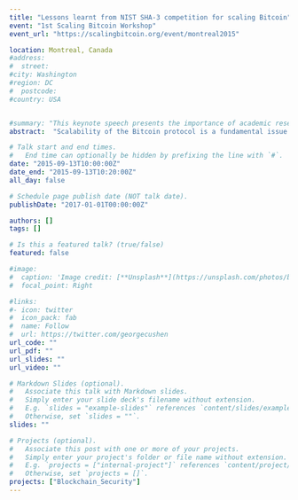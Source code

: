 ```yaml
---
title: "Lessons learnt from NIST SHA-3 competition for scaling Bitcoin"
event: "1st Scaling Bitcoin Workshop"
event_url: "https://scalingbitcoin.org/event/montreal2015"

location: Montreal, Canada
#address:
#  street:
#city: Washington
#region: DC
#  postcode:
#country: USA


#summary: "This keynote speech presents the importance of academic research on blockchain technology and new challenge to build a neutral international research test network."
abstract:  "Scalability of the Bitcoin protocol is a fundamental issue for long-term usage of Bitcoin as foundations of financial and other applications. Thus, the study on building long-lived technical foundations of Bitcoin and blockchain technology is needed now. This situation is quite similar as we faced on the standard cryptographic hash functions in 2004. After the compromise of MD5 and SHA-0 was reported at the rump session of CRYPTO 2004 conference, cryptographic re- search community continued to work on establishing the new standard hash function. NIST organized several activities such as specifying the application of hash function, setting technical requirements as a long-lived technology, discussing the evaluation criteria and managing actual competition with helps by many cryptographers from around the world. The process and discussions in the whole selection pro- cess of SHA-3 were a best practice for the study of making scalable Bitcoin technology. The presenter was involved in the SHA-3 competition by proposing security and efficiency requirements from analysis of applications of cryptographic hash functions [1], a common hard- ware evaluation platform by FPGA board and evaluation results of 14 second round candidates [2]. This presentation shows the process and discussions in the SHA-3 competition as a best practice of making a long-lived and trustable technology, and mapping the lessons to the scalability issues in Bitcoin and blockchain. This presentation is usable in considering the process to figure out future technologies of Bitcoin."

# Talk start and end times.
#   End time can optionally be hidden by prefixing the line with `#`.
date: "2015-09-13T10:00:00Z"
date_end: "2015-09-13T10:20:00Z"
all_day: false

# Schedule page publish date (NOT talk date).
publishDate: "2017-01-01T00:00:00Z"

authors: []
tags: []

# Is this a featured talk? (true/false)
featured: false

#image:
#  caption: 'Image credit: [**Unsplash**](https://unsplash.com/photos/bzdhc5b3Bxs)'
#  focal_point: Right

#links:
#- icon: twitter
#  icon_pack: fab
#  name: Follow
#  url: https://twitter.com/georgecushen
url_code: ""
url_pdf: ""
url_slides: ""
url_video: ""

# Markdown Slides (optional).
#   Associate this talk with Markdown slides.
#   Simply enter your slide deck's filename without extension.
#   E.g. `slides = "example-slides"` references `content/slides/example-slides.md`.
#   Otherwise, set `slides = ""`.
slides: ""

# Projects (optional).
#   Associate this post with one or more of your projects.
#   Simply enter your project's folder or file name without extension.
#   E.g. `projects = ["internal-project"]` references `content/project/deep-learning/index.md`.
#   Otherwise, set `projects = []`.
projects: ["Blockchain_Security"]
---
```


